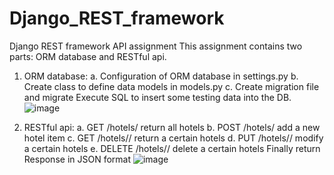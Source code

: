 # Django_REST_framework
Django REST framework API assignment
This assignment contains two parts: ORM database and RESTful api.
1. ORM database:
  a. Configuration of ORM database in settings.py
  b. Create class to define data models in models.py
  c. Create migration file and migrate
Execute SQL to insert some testing data into the DB.
![image](https://github.com/QingSuMCDA/Django_REST_framework/blob/main/IMG/hotel_db.jpg)

2. RESTful api:
a. GET	/hotels/	return all hotels
b. POST	/hotels/	add a new hotel item
c. GET	/hotels/<pk>/	return a certain hotels
d. PUT	/hotels/<pk>/	modify a certain hotels
e. DELETE	/hotels/<pk>/	delete a certain hotels
Finally return Response in JSON format
![image](https://github.com/QingSuMCDA/Django_REST_framework/blob/main/IMG/get_method.jpg)
